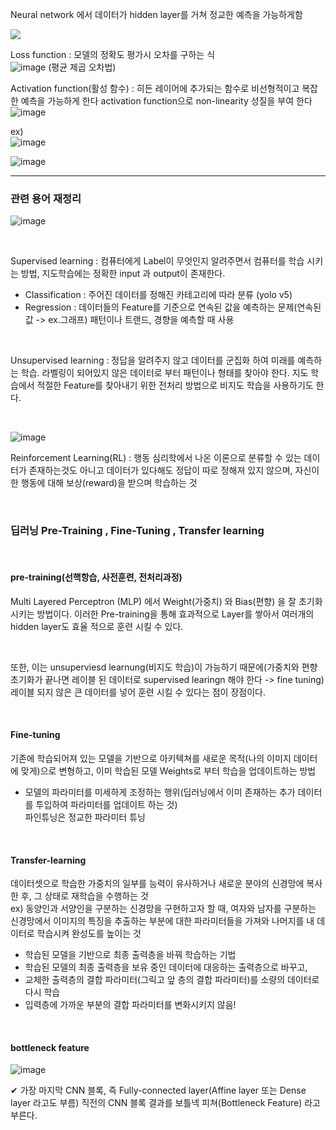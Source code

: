 Neural network 에서 데이터가 hidden layer를 거쳐 정교한 예측을 가능하게함

![](https://images.velog.io/images/hangils/post/73c0e0b0-7046-4698-bdb5-d8eeab12d468/image.png)  


Loss function : 모델의 정확도 평가시 오차를 구하는 식  
![image](https://user-images.githubusercontent.com/74512114/144419665-88a91943-0cc7-4359-8440-7cd567c52b66.png)
(평균 제곱 오차법)

Activation function(활성 함수) :
히든 레이어에 추가되는 함수로 비선형적이고 복잡한 예측을 가능하게 한다
activation function으로 non-linearity 성질을 부여 한다
![image](https://user-images.githubusercontent.com/74512114/144420952-538e65a7-c789-4983-bcb9-bf6ee18926d3.png)  

ex)  
![image](https://user-images.githubusercontent.com/74512114/144420416-665f44e6-c3cc-4c30-83a9-680131aeba41.png)
 
![image](https://user-images.githubusercontent.com/74512114/144420456-6d88e5e1-e6a9-4842-a029-ca0ad4b866c8.png)



------------

### 관련 용어 재정리

![image](https://user-images.githubusercontent.com/74512114/148132942-0f34c609-89ae-4c10-a1d2-d392eca55b1b.png)


<br> 

Supervised learning : 컴퓨터에게 Label이 무엇인지 알려주면서 컴퓨터를 학습 시키는 방법, 지도학습에는 정확한 input 과 output이 존재한다.
 - Classification : 주어진 데이터를 정해진 카테고리에 따라 분류 (yolo v5)  
 - Regression : 데이터들의 Feature를 기준으로 연속된 값을 예측하는 문제(연속된 값 -> ex.그래프) 패턴이나 트랜드, 경향을 예측할 때 사용  

<br>   

 
Unsupervised learning : 정답을 알려주지 않고 데이터를 군집화 하여 미래를 예측하는 학습. 라벨링이 되어있지 않은 데이터로 부터 패턴이나 형태를 찾아야 한다. 지도 학습에서 적절한 Feature를 찾아내기 위한 전처리 방법으로 비지도 학습을 사용하기도 한다.

<br>

![image](https://user-images.githubusercontent.com/74512114/148132993-a34e09ea-44a1-4793-a367-6a30395732d0.png)


 
Reinforcement Learning(RL) : 행동 심리학에서 나온 이론으로 분류할 수 있는 데이터가 존재하는것도 아니고 데이터가 있다해도 정답이 따로 정해져 있지 않으며, 자신이 한 행동에 대해 보상(reward)을 받으며 학습하는 것 

<br>  

### 딥러닝 Pre-Training , Fine-Tuning , Transfer learning

<br>   

#### pre-training(선핵항습, 사전훈련, 전처리과정) 
Multi Layered Perceptron (MLP) 에서 Weight(가중치) 와 Bias(편향) 을 잘 초기화 시키는 방법이다. 이러한 Pre-training을 통해 효과적으로 Layer를 쌓아서 여러개의 hidden layer도 효율 적으로 훈련 시킬 수 있다.

<br>   

또한, 이는 unsuperviesd learnung(비지도 학습)이 가능하기 때문에(가중치와 편향 초기화가 끝나면 레이블 된 데이터로 supervised learingn 해야 한다 -> fine tuning) 레이블 되지 않은 큰 데이터를 넣어 훈련 시킬 수 있다는 점이 장점이다. 

<br> 

#### Fine-tuning   
기존에 학습되어져 있는 모델을 기반으로 아키텍쳐를 새로운 목적(나의 이미지 데이터에 맞게)으로 변형하고, 이미 학습된 모델 Weights로 부터 학습을 업데이트하는 방법
- 모델의 파라미터를 미세하게 조정하는 행위(딥러닝에서 이미 존재하는 추가 데이터를 투입하여 파라미터를 업데이트 하는 것)   
파인튜닝은 정교한 파라미터 튜닝    

<br> 

#### Transfer-learning
데이터셋으로 학습한 가중치의 일부를 능력이 유사하거나 새로운 분야의 신경망에 복사한 후, 그 상태로 재학습을 수행하는 것   
ex) 동양인과 서양인을 구분하는 신경망을 구현하고자 할 때, 여자와 남자를 구분하는 신경망에서 이미지의 특징을 추출하는 부분에 대한 파라미터들을 가져와 나머지를 내 데이터로 학습시켜 완성도를 높이는 것   
- 학습된 모델을 기반으로 최종 출력층을 바꿔 학습하는 기법   
- 학습된 모델의 최종 출력층을 보유 중인 데이터에 대응하는 출력층으로 바꾸고,
- 교체한 출력층의 결합 파라미터(그릭고 앞 층의 결합 파라미터)를 소량의 데이터로 다시 학습
- 입력층에 가까운 부분의 결합 파라미터를 변화시키지 않음!
  
<br> 

#### bottleneck feature
![image](https://user-images.githubusercontent.com/74512114/148133011-5314e8c4-7671-412a-9443-0e885573127d.png)

✔ 가장 마지막 CNN 블록, 즉 Fully-connected layer(Affine layer 또는 Dense layer 라고도 부름) 직전의 CNN 블록 결과를 보틀넥 피쳐(Bottleneck Feature) 라고 부른다.


